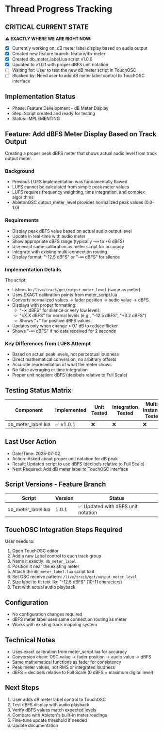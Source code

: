 # Thread Progress Tracking

## CRITICAL CURRENT STATE
**⚠️ EXACTLY WHERE WE ARE RIGHT NOW:**
- [x] Currently working on: dB meter label display based on audio output
- [x] Created new feature branch: feature/db-meter
- [x] Created db_meter_label.lua script v1.0.0
- [x] Updated to v1.0.1 with proper dBFS unit notation
- [ ] Waiting for: User to test the new dB meter script in TouchOSC
- [ ] Blocked by: Need user to add dB meter label control to TouchOSC interface

## Implementation Status
- Phase: Feature Development - dB Meter Display
- Step: Script created and ready for testing
- Status: IMPLEMENTING

## Feature: Add dBFS Meter Display Based on Track Output
Creating a proper peak dBFS meter that shows actual audio level from track output meter.

### Background
- Previous LUFS implementation was fundamentally flawed
- LUFS cannot be calculated from simple peak meter values
- LUFS requires frequency weighting, time integration, and complex algorithms
- AbletonOSC output_meter_level provides normalized peak values (0.0-1.0)

### Requirements
- Display peak dBFS value based on actual audio output level
- Update in real-time with audio meter
- Show appropriate dBFS range (typically -∞ to +6 dBFS)
- Use exact same calibration as meter script for accuracy
- Integrate with existing multi-connection routing
- Display format: "-12.5 dBFS" or "-∞ dBFS" for silence

### Implementation Details
The script:
- Listens to `/live/track/get/output_meter_level` (same as meter)
- Uses EXACT calibration points from meter_script.lua
- Converts normalized values → fader position → audio value → dBFS
- Displays with proper formatting:
  - "-∞ dBFS" for silence or very low levels
  - "±X.X dBFS" for normal levels (e.g., "-12.5 dBFS", "+3.2 dBFS")
  - Shows "+" for positive dBFS values
- Updates only when change > 0.1 dB to reduce flicker
- Shows "-∞ dBFS" if no data received for 2 seconds

### Key Differences from LUFS Attempt
- Based on actual peak levels, not perceptual loudness
- Direct mathematical conversion, no arbitrary offsets
- Accurate representation of what the meter shows
- No false averaging or time integration
- Proper unit notation: dBFS (decibels relative to Full Scale)

## Testing Status Matrix
| Component | Implemented | Unit Tested | Integration Tested | Multi-Instance Tested | 
|-----------|------------|-------------|--------------------|-----------------------|
| db_meter_label.lua | ✅ v1.0.1 | ❌ | ❌ | ❌ |

## Last User Action
- Date/Time: 2025-07-02
- Action: Asked about proper unit notation for dB peak
- Result: Updated script to use dBFS (decibels relative to Full Scale)
- Next Required: Add dB meter label to TouchOSC interface

## Script Versions - Feature Branch
| Script | Version | Status |
|--------|---------|---------|
| db_meter_label.lua | 1.0.1 | ✅ Updated with dBFS unit notation |

## TouchOSC Integration Steps Required
User needs to:
1. Open TouchOSC editor
2. Add a new Label control to each track group
3. Name it exactly: `db_meter_label`
4. Position it near the existing meter
5. Attach the `db_meter_label.lua` script to it
6. Set OSC receive pattern: `/live/track/get/output_meter_level`
7. Size label to fit text like "-12.5 dBFS" (10-11 characters)
8. Test with actual audio playback

## Configuration
- No configuration changes required
- dBFS meter label uses same connection routing as meter
- Works with existing track mapping system

## Technical Notes
- Uses exact calibration from meter_script.lua for accuracy
- Conversion chain: OSC value → fader position → audio value → dBFS
- Same mathematical functions as fader for consistency
- Peak meter values, not RMS or integrated loudness
- dBFS = decibels relative to Full Scale (0 dBFS = maximum digital level)

## Next Steps
1. User adds dB meter label control to TouchOSC
2. Test dBFS display with audio playback
3. Verify dBFS values match expected levels
4. Compare with Ableton's built-in meter readings
5. Fine-tune update threshold if needed
6. Update documentation
